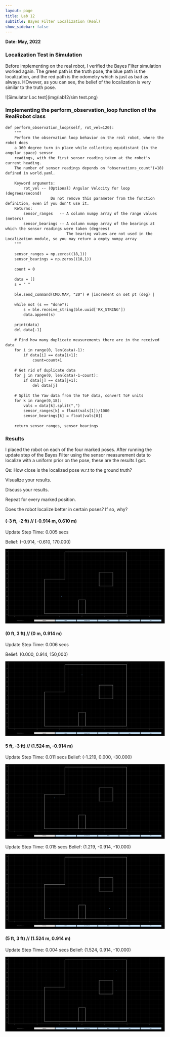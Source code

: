 ```yaml
---
layout: page
title: Lab 12
subtitle: Bayes Filter Localization (Real)
show_sidebar: false
---
```


**Date: May, 2022**


### Localization Test in Simulation
Before implementing on the real robot, I verified the Bayes Filter simulation worked again. The green path is the truth pose, the blue path is the localization, and the red path is the odometry which is just as bad as always. HOwever, as you can see, the belief of the localization is very similar to the truth pose.


![Simulator Loc test](img/lab12/sim test.png)


### Implementing the perform_observation_loop function of the RealRobot class


```
def perform_observation_loop(self, rot_vel=120):
    """
    Perform the observation loop behavior on the real robot, where the robot does  
    a 360 degree turn in place while collecting equidistant (in the angular space) sensor
    readings, with the first sensor reading taken at the robot's current heading. 
    The number of sensor readings depends on "observations_count"(=18) defined in world.yaml.

    Keyword arguments:
        rot_vel -- (Optional) Angular Velocity for loop (degrees/second)
                    Do not remove this parameter from the function definition, even if you don't use it.
    Returns:
        sensor_ranges   -- A column numpy array of the range values (meters)
        sensor_bearings -- A column numpy array of the bearings at which the sensor readings were taken (degrees)
                           The bearing values are not used in the Localization module, so you may return a empty numpy array
    """

    sensor_ranges = np.zeros((18,1))
    sensor_bearings = np.zeros((18,1))

    count = 0

    data = []
    s = " "

    ble.send_command(CMD.MAP, "20") # |increment on set pt (deg) |

    while not (s == "done"):
        s = ble.receive_string(ble.uuid['RX_STRING'])
        data.append(s)    

    print(data)
    del data[-1]

    # Find how many duplicate measurements there are in the received data
    for i in range(0, len(data)-1):
        if data[i] == data[i+1]:
            count=count+1

    # Get rid of duplicate data
    for j in range(0, len(data)-1-count):
        if data[j] == data[j+1]:        
            del data[j]

    # Split the Yaw data from the ToF data, convert ToF units
    for k in range(0,18):
        vals = data[k].split(",")
        sensor_ranges[k] = float(vals[1])/1000
        sensor_bearings[k] = float(vals[0])

    return sensor_ranges, sensor_bearings
```


### Results
I placed the robot on each of the four marked poses. After running the update step of the Bayes Filter using the sensor measurement data to localize with a uniform prior on the pose, these are the results I got.

Qs:
How close is the localized pose w.r.t to the ground truth?

Visualize your results.

Discuss your results.

Repeat for every marked position.

Does the robot localize better in certain poses? If so, why?

#### (-3 ft, -2 ft) // (-0.914 m, 0.610 m)
Update Step Time: 0.005 secs

Belief: (-0.914, -0.610, 170.000)

![Plot 1](img/lab12/plot_-3_-2.png)

#### (0 ft, 3 ft) // (0 m, 0.914 m)
Update Step Time: 0.006 secs

Belief: (0.000, 0.914, 150,000)

![Plot 2](img/lab12/plot_0_3.png)

#### 5 ft, -3 ft) // (1.524 m, -0.914 m)
Update Step Time: 0.011 secs
Belief: (-1.219, 0.000, -30.000)

![Plot 3](img/lab12/plot_5_-3.png)


Update Step Time: 0.015 secs
Belief: (1.219, -0.914, -10.000)

![Plot 4](img/lab12/plot_4_-3.png)

#### (5 ft, 3 ft) // (1.524 m, 0.914 m)
Update Step Time: 0.004 secs
Belief: (1.524, 0.914, -10.000)

![Plot 5](img/lab12/plot_5_3.png)

